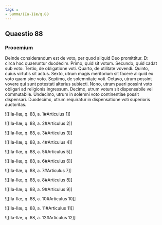 ```yaml
---
tags : 
- Summa/IIa-IIæ/q.88
---
```


## Quaestio 88

### Prooemium

Deinde considerandum est de voto, per quod aliquid Deo promittitur. Et circa hoc quaeruntur duodecim. Primo, quid sit votum. Secundo, quid cadat sub voto. Tertio, de obligatione voti. Quarto, de utilitate vovendi. Quinto, cuius virtutis sit actus. Sexto, utrum magis meritorium sit facere aliquid ex voto quam sine voto. Septimo, de solemnitate voti. Octavo, utrum possint vovere qui sunt potestati alterius subiecti. Nono, utrum pueri possint voto obligari ad religionis ingressum. Decimo, utrum votum sit dispensabile vel commutabile. Undecimo, utrum in solemni voto continentiae possit dispensari. Duodecimo, utrum requiratur in dispensatione voti superioris auctoritas.

![[IIa-IIæ, q. 88, a. 1#Articulus 1]]

![[IIa-IIæ, q. 88, a. 2#Articulus 2]]

![[IIa-IIæ, q. 88, a. 3#Articulus 3]]

![[IIa-IIæ, q. 88, a. 4#Articulus 4]]

![[IIa-IIæ, q. 88, a. 5#Articulus 5]]

![[IIa-IIæ, q. 88, a. 6#Articulus 6]]

![[IIa-IIæ, q. 88, a. 7#Articulus 7]]

![[IIa-IIæ, q. 88, a. 8#Articulus 8]]

![[IIa-IIæ, q. 88, a. 9#Articulus 9]]

![[IIa-IIæ, q. 88, a. 10#Articulus 10]]

![[IIa-IIæ, q. 88, a. 11#Articulus 11]]

![[IIa-IIæ, q. 88, a. 12#Articulus 12]]

